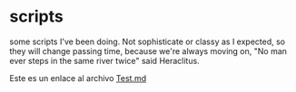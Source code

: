 # scripts

some scripts I've been doing. Not sophisticate or classy as I expected, so they will change passing time, because we're always moving on, "No man ever steps in the same river twice" said Heraclitus. 

Este es un enlace al archivo [Test.md](https://github.com/mao2047/scripts/blob/master/Test.md)
